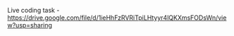 Live coding task - https://drive.google.com/file/d/1ieHhFzRVRiTpiLHtyyr4lQKXmsFODsWn/view?usp=sharing
